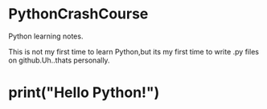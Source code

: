 # PythonCrashCourse
Python learning notes.

This is not my first time to learn Python,but its my first time to write .py files on github.Uh..thats personally.

print("Hello Python!")
==

